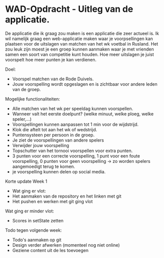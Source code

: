 # WAD-Opdracht - Uitleg van de applicatie.

De applicatie die ik graag zou maken is een applicatie die zeer actueel is. Ik wil namelijk
graag een web-applicatie maken waar je voorpsellingen kan plaatsen voor de uitslagen van matchen
van het wk voetbal in Rusland. Het zou leuk zijn moest je een groep kunnen aanmaken waar je met
vrienden samen een soort van competitie kunt houden. Hoe meer uitslagen je juist voorspelt hoe meer
punten je kan verdienen.


Doel:
- Voorspel matchen van de Rode Duivels.
- Jouw voorspelling wordt opgeslagen en is zichtbaar voor andere leden van de groep.

Mogelijke functionaliteiten:
- Alle matchen van het wk per speeldag kunnen voorspellen.
- Wanneer valt het eerste doelpunt? (welke minuut, welke ploeg, welke speler,...)
- Voorspellingen kunnen aanpassen tot 1 min voor de wijdstrijd.
- Klok die aftelt tot aan het wk of wedstrijd.
- Puntensysteen per persoon in de groep.
- Je ziet de voorspellingen van andere spelers
- Verwijder jouw voorspelling
- Topschutter van het tornooi voorspellen voor extra punten.
- 3 punten voor een correcte voorspelling, 1 punt voor een foute voorspelling, 0 punten voor geen voorspelling -> zo worden spelers aangemoedigt terug te komen.
- je voorspelling kunnen delen op social media.

Korte update
Week 1
- Wat ging er vlot:
- Het aanmaken van de repository en het linken met git
- Het pushen en werken met git ging vlot

Wat ging er minder vlot:
- Scores in setState zetten

Todo tegen volgende week:
- Todo's aanmaken op git
- Design verder afwerken (momenteel nog niet online)
- Geziene content uit de les toevoegen